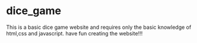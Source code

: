 # dice_game
This is a basic dice game website and requires only the basic knowledge of html,css and javascript. have fun creating the website!!!
